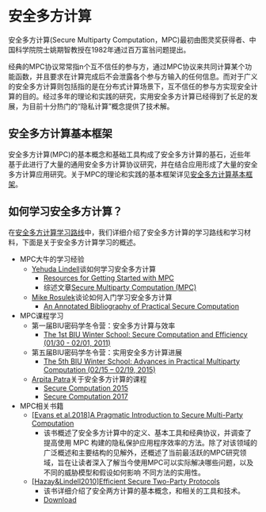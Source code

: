 # 安全多方计算

安全多方计算(Secure Multiparty Computation，MPC)最初由图灵奖获得者、中国科学院院士姚期智教授在1982年通过百万富翁问题提出。

经典的MPC协议常常指n个互不信任的参与方，通过MPC协议来共同计算某个功能函数，并且要求在计算完成后不会泄露各个参与方输入的任何信息。而对于广义的安全多方计算则包括指的是在分布式计算场景下，互不信任的参与方实现安全计算的目的。经过多年的理论和实践的研究，实用安全多方计算已经得到了长足的发展，为目前十分热门的“隐私计算”概念提供了技术解。

## 安全多方计算基本框架
安全多方计算(MPC)的基本概念和基础工具构成了安全多方计算的基石，近些年基于此进行了大量的通用安全多方计算协议研究，并在结合应用形成了大量的安全多方计算应用研究。关于MPC的理论和实践的基本框架详见[安全多方计算基本框架](https://github.com/Stu-Yang/HITSZ-SecurityGroup-MPC/tree/main/mpc-learning)。

## 如何学习安全多方计算？

在[安全多方计算学习路线](https://github.com/Stu-Yang/HITSZ-SecurityGroup-MPC/tree/main/mpc-learning)中，我们详细介绍了安全多方计算的学习路线和学习材料，下面是关于安全多方计算学习的概述。

+ MPC大牛的学习经验
  + [Yehuda Lindell](https://u.cs.biu.ac.il/~lindell/)谈如何学习安全多方计算
    + [Resources for Getting Started with MPC](https://u.cs.biu.ac.il/~lindell/MPC-resources.html)
    + 综述文章[Secure Multiparty Computation (MPC)](https://eprint.iacr.org/2020/300.pdf)
  + [Mike Rosulek](https://web.engr.oregonstate.edu/~rosulekm/)谈论如何入门学习安全多方计算
    + [An Annotated Bibliography of Practical Secure Computation](https://web.engr.oregonstate.edu/~rosulekm/scbib/index.php?n=Main.GettingStarted)
+ MPC课程学习
  + 第一届BIU密码学冬令营：安全多方计算与效率
    + [The 1st BIU Winter School: Secure Computation and Efficiency (01/30 - 02/01, 2011)](https://cyber.biu.ac.il/event/the-1st-biu-winter-school/)
  + 第五届BIU密码学冬令营：实用安全多方计算进展
    + [The 5th BIU Winter School: Advances in Practical Multiparty Computation (02/15 – 02/19, 2015)](https://cyber.biu.ac.il/event/the-5th-biu-winter-school/)
  + [Arpita Patra](https://www.csa.iisc.ac.in/~arpita/index.html)关于安全多方计算的课程
    + [Secure Computation 2015](https://www.csa.iisc.ac.in/~arpita/SecureComputation15.html)
    + [Secure Computation 2017](https://www.csa.iisc.ac.in/~arpita/FoSC17.html)
+ MPC相关书籍
  + [[Evans et al.2018]A Pragmatic Introduction to Secure Multi-Party Computation](https://securecomputation.org/)
    + 该书概述了安全多方计算中的定义、基本工具和经典协议，并调查了提高使用 MPC 构建的隐私保护应用程序效率的方法。除了对该领域的广泛概述和主要结构的见解外，还概述了当前最活跃的MPC研究领域，旨在让读者深入了解当今使用MPC可以实际解决哪些问题，以及不同的威胁模型和假设如何影响 不同方法的实用性。
  + [[Hazay&Lindell2010]Efficient Secure Two-Party Protocols](https://u.cs.biu.ac.il/~lindell/efficient-protocols.html)
    + 该书详细介绍了安全两方计算的基本概念，和相关的工具和技术。
    + [Download](https://link.springer.com/book/10.1007/978-3-642-14303-8)